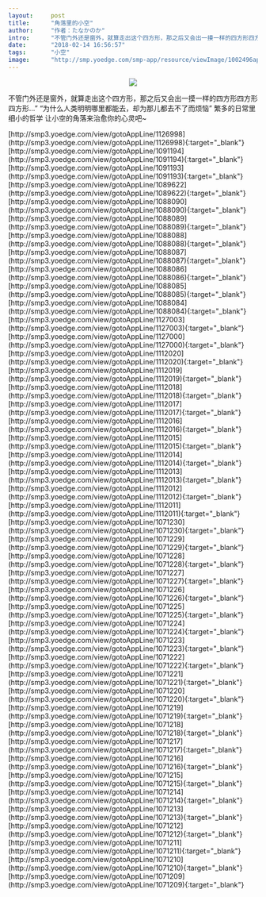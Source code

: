 ```yaml
---
layout:     post
title:      "角落里的小空"
author:     "作者：たなかのか"
intro:      "不管门外还是窗外，就算走出这个四方形，那之后又会出一摸一样的四方形四方形四方形…” “为什么人类明明哪里都能去，却为那儿都去不了而烦恼” 繁多的日常里细小的哲学 让小空的角落来治愈你的心灵吧~"
date:       "2018-02-14 16:56:57"
tags:       "小空"
image:      "http://smp.yoedge.com/smp-app/resource/viewImage/1002496appline.png"
---
```

<div style="text-align: center">
<p><img src="http://smp.yoedge.com/smp-app/resource/viewImage/1002496appline.png"/></p>
</div>
<p class="post-meta">
<span>不管门外还是窗外，就算走出这个四方形，那之后又会出一摸一样的四方形四方形四方形…” “为什么人类明明哪里都能去，却为那儿都去不了而烦恼” 繁多的日常里细小的哲学 让小空的角落来治愈你的心灵吧~</span>
</p>
[http://smp3.yoedge.com/view/gotoAppLine/1126998](http://smp3.yoedge.com/view/gotoAppLine/1126998){:target="_blank"}
[http://smp3.yoedge.com/view/gotoAppLine/1091194](http://smp3.yoedge.com/view/gotoAppLine/1091194){:target="_blank"}
[http://smp3.yoedge.com/view/gotoAppLine/1091193](http://smp3.yoedge.com/view/gotoAppLine/1091193){:target="_blank"}
[http://smp3.yoedge.com/view/gotoAppLine/1089622](http://smp3.yoedge.com/view/gotoAppLine/1089622){:target="_blank"}
[http://smp3.yoedge.com/view/gotoAppLine/1088090](http://smp3.yoedge.com/view/gotoAppLine/1088090){:target="_blank"}
[http://smp3.yoedge.com/view/gotoAppLine/1088089](http://smp3.yoedge.com/view/gotoAppLine/1088089){:target="_blank"}
[http://smp3.yoedge.com/view/gotoAppLine/1088088](http://smp3.yoedge.com/view/gotoAppLine/1088088){:target="_blank"}
[http://smp3.yoedge.com/view/gotoAppLine/1088087](http://smp3.yoedge.com/view/gotoAppLine/1088087){:target="_blank"}
[http://smp3.yoedge.com/view/gotoAppLine/1088086](http://smp3.yoedge.com/view/gotoAppLine/1088086){:target="_blank"}
[http://smp3.yoedge.com/view/gotoAppLine/1088085](http://smp3.yoedge.com/view/gotoAppLine/1088085){:target="_blank"}
[http://smp3.yoedge.com/view/gotoAppLine/1088084](http://smp3.yoedge.com/view/gotoAppLine/1088084){:target="_blank"}
[http://smp3.yoedge.com/view/gotoAppLine/1127003](http://smp3.yoedge.com/view/gotoAppLine/1127003){:target="_blank"}
[http://smp3.yoedge.com/view/gotoAppLine/1127000](http://smp3.yoedge.com/view/gotoAppLine/1127000){:target="_blank"}
[http://smp3.yoedge.com/view/gotoAppLine/1112020](http://smp3.yoedge.com/view/gotoAppLine/1112020){:target="_blank"}
[http://smp3.yoedge.com/view/gotoAppLine/1112019](http://smp3.yoedge.com/view/gotoAppLine/1112019){:target="_blank"}
[http://smp3.yoedge.com/view/gotoAppLine/1112018](http://smp3.yoedge.com/view/gotoAppLine/1112018){:target="_blank"}
[http://smp3.yoedge.com/view/gotoAppLine/1112017](http://smp3.yoedge.com/view/gotoAppLine/1112017){:target="_blank"}
[http://smp3.yoedge.com/view/gotoAppLine/1112016](http://smp3.yoedge.com/view/gotoAppLine/1112016){:target="_blank"}
[http://smp3.yoedge.com/view/gotoAppLine/1112015](http://smp3.yoedge.com/view/gotoAppLine/1112015){:target="_blank"}
[http://smp3.yoedge.com/view/gotoAppLine/1112014](http://smp3.yoedge.com/view/gotoAppLine/1112014){:target="_blank"}
[http://smp3.yoedge.com/view/gotoAppLine/1112013](http://smp3.yoedge.com/view/gotoAppLine/1112013){:target="_blank"}
[http://smp3.yoedge.com/view/gotoAppLine/1112012](http://smp3.yoedge.com/view/gotoAppLine/1112012){:target="_blank"}
[http://smp3.yoedge.com/view/gotoAppLine/1112011](http://smp3.yoedge.com/view/gotoAppLine/1112011){:target="_blank"}
[http://smp3.yoedge.com/view/gotoAppLine/1071230](http://smp3.yoedge.com/view/gotoAppLine/1071230){:target="_blank"}
[http://smp3.yoedge.com/view/gotoAppLine/1071229](http://smp3.yoedge.com/view/gotoAppLine/1071229){:target="_blank"}
[http://smp3.yoedge.com/view/gotoAppLine/1071228](http://smp3.yoedge.com/view/gotoAppLine/1071228){:target="_blank"}
[http://smp3.yoedge.com/view/gotoAppLine/1071227](http://smp3.yoedge.com/view/gotoAppLine/1071227){:target="_blank"}
[http://smp3.yoedge.com/view/gotoAppLine/1071226](http://smp3.yoedge.com/view/gotoAppLine/1071226){:target="_blank"}
[http://smp3.yoedge.com/view/gotoAppLine/1071225](http://smp3.yoedge.com/view/gotoAppLine/1071225){:target="_blank"}
[http://smp3.yoedge.com/view/gotoAppLine/1071224](http://smp3.yoedge.com/view/gotoAppLine/1071224){:target="_blank"}
[http://smp3.yoedge.com/view/gotoAppLine/1071223](http://smp3.yoedge.com/view/gotoAppLine/1071223){:target="_blank"}
[http://smp3.yoedge.com/view/gotoAppLine/1071222](http://smp3.yoedge.com/view/gotoAppLine/1071222){:target="_blank"}
[http://smp3.yoedge.com/view/gotoAppLine/1071221](http://smp3.yoedge.com/view/gotoAppLine/1071221){:target="_blank"}
[http://smp3.yoedge.com/view/gotoAppLine/1071220](http://smp3.yoedge.com/view/gotoAppLine/1071220){:target="_blank"}
[http://smp3.yoedge.com/view/gotoAppLine/1071219](http://smp3.yoedge.com/view/gotoAppLine/1071219){:target="_blank"}
[http://smp3.yoedge.com/view/gotoAppLine/1071218](http://smp3.yoedge.com/view/gotoAppLine/1071218){:target="_blank"}
[http://smp3.yoedge.com/view/gotoAppLine/1071217](http://smp3.yoedge.com/view/gotoAppLine/1071217){:target="_blank"}
[http://smp3.yoedge.com/view/gotoAppLine/1071216](http://smp3.yoedge.com/view/gotoAppLine/1071216){:target="_blank"}
[http://smp3.yoedge.com/view/gotoAppLine/1071215](http://smp3.yoedge.com/view/gotoAppLine/1071215){:target="_blank"}
[http://smp3.yoedge.com/view/gotoAppLine/1071214](http://smp3.yoedge.com/view/gotoAppLine/1071214){:target="_blank"}
[http://smp3.yoedge.com/view/gotoAppLine/1071213](http://smp3.yoedge.com/view/gotoAppLine/1071213){:target="_blank"}
[http://smp3.yoedge.com/view/gotoAppLine/1071212](http://smp3.yoedge.com/view/gotoAppLine/1071212){:target="_blank"}
[http://smp3.yoedge.com/view/gotoAppLine/1071211](http://smp3.yoedge.com/view/gotoAppLine/1071211){:target="_blank"}
[http://smp3.yoedge.com/view/gotoAppLine/1071210](http://smp3.yoedge.com/view/gotoAppLine/1071210){:target="_blank"}
[http://smp3.yoedge.com/view/gotoAppLine/1071209](http://smp3.yoedge.com/view/gotoAppLine/1071209){:target="_blank"}


